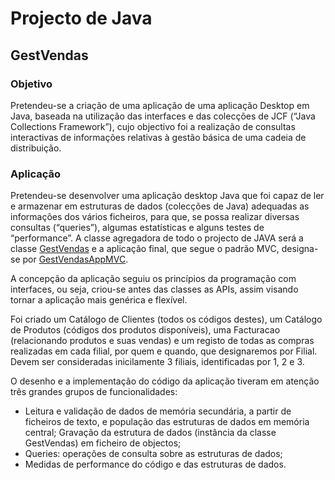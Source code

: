 # Projecto de Java
## GestVendas

### Objetivo
Pretendeu-se a criação de uma aplicação de uma aplicação Desktop em Java, baseada na utilização das interfaces e das colecções de JCF (“Java Collections Framework”), cujo objectivo foi a realização de consultas interactivas de informações relativas à gestão básica de uma cadeia de distribuição.

### Aplicação
Pretendeu-se desenvolver uma aplicação desktop Java que foi capaz de ler e armazenar em estruturas de dados (colecções de Java) adequadas as informações dos vários ficheiros, para que, se possa realizar diversas consultas (“queries”), algumas estatísticas e alguns testes de “performance”. A classe agregadora de todo o projecto de JAVA será a classe [GestVendas](src/GestVendas.java) e a aplicação final, que segue o padrão MVC, designa-se por [GestVendasAppMVC](src/GestVendasAppMVC.java).

A concepção da aplicação seguiu os princípios da programação com interfaces, ou seja, criou-se antes das classes as APIs, assim visando tornar a aplicação mais genérica e flexível.

Foi criado um Catálogo de Clientes (todos os códigos destes), um Catálogo de Produtos (códigos dos produtos disponíveis), uma Facturacao (relacionando produtos e suas vendas) e um registo de todas as compras realizadas em cada filial, por quem e quando, que designaremos por Filial. Devem ser consideradas inicilamente 3 filiais, identificadas por 1, 2 e 3.

O desenho e a implementação do código da aplicação tiveram em atenção três grandes grupos de funcionalidades:
- Leitura e validação de dados de memória secundária, a partir de ficheiros de texto, e população das estruturas de dados em memória central; Gravação da estrutura de dados (instância da classe GestVendas) em ficheiro de objectos;
- Queries: operações de consulta sobre as estruturas de dados;
- Medidas de performance do código e das estruturas de dados.